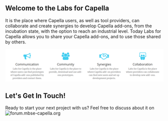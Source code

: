 ## Welcome to the Labs for Capella

It is the place where Capella users, as well as tool providers, can collaborate and create synergies to develop Capella add-ons, from the incubation state, with the option to reach an industrial level. Today Labs for Capella allows you to share your Capella add-ons, and to use those shared by others.

![](https://github.com/labs4capella/.github/raw/main/profile/root.png)

## Let's Get In Touch!

Ready to start your next project with us? Feel free to discuss about it on ![forum.mbse-capella.org](https://forum.mbse-capella.org)

